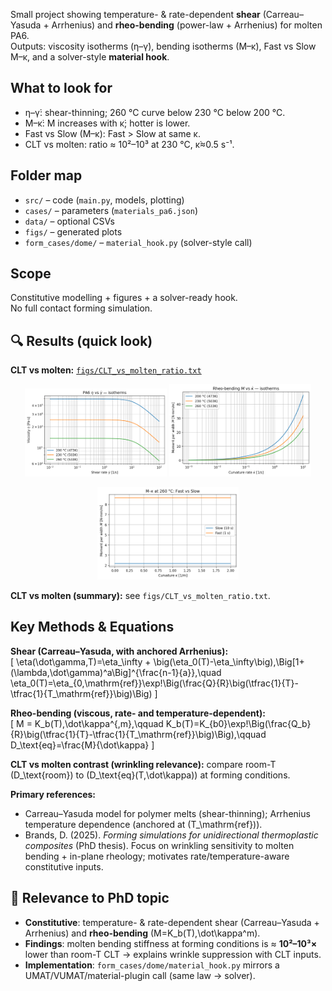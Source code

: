 
Small project showing temperature- & rate-dependent **shear** (Carreau–Yasuda + Arrhenius) and **rheo-bending** (power-law + Arrhenius) for molten PA6.  
Outputs: viscosity isotherms (η–γ̇), bending isotherms (M–κ̇), Fast vs Slow M–κ, and a solver-style **material hook**.

## What to look for
- η–γ̇: shear-thinning; 260 °C curve below 230 °C below 200 °C.  
- M–κ̇: M increases with κ̇; hotter is lower.  
- Fast vs Slow (M–κ): Fast > Slow at same κ.  
- CLT vs molten: ratio ≈ 10²–10³ at 230 °C, κ̇≈0.5 s⁻¹.

## Folder map
- `src/` – code (`main.py`, models, plotting)
- `cases/` – parameters (`materials_pa6.json`)
- `data/` – optional CSVs
- `figs/` – generated plots
- `form_cases/dome/` – `material_hook.py` (solver-style call)

## Scope
Constitutive modelling + figures + a solver-ready hook.  
No full contact forming simulation.

## 🔍 Results (quick look)

**CLT vs molten:** [`figs/CLT_vs_molten_ratio.txt`](figs/CLT_vs_molten_ratio.txt)

<p align="center">
  <img src="figs/eta_overlay_200_230_260C.png" alt="η–γ̇ overlay (200/230/260 °C)" width="45%">
  <img src="figs/bending_overlay_200_230_260C_Nmm.png" alt="M–κ̇ overlay (200/230/260 °C)" width="45%">
</p>
<p align="center">
  <img src="figs/M_kappa_Fast_vs_Slow_260C_Nmm.png" alt="M–κ Fast vs Slow (260 °C)" width="45%">
</p>

**CLT vs molten (summary):** see `figs/CLT_vs_molten_ratio.txt`.


## Key Methods & Equations

**Shear (Carreau–Yasuda, with anchored Arrhenius):**  
\[
\eta(\dot\gamma,T)=\eta_\infty + \big(\eta_0(T)-\eta_\infty\big)\,\Big[1+(\lambda\,\dot\gamma)^a\Big]^{\frac{n-1}{a}},\quad
\eta_0(T)=\eta_{0,\mathrm{ref}}\exp\!\Big(\frac{Q}{R}\big(\tfrac{1}{T}-\tfrac{1}{T_\mathrm{ref}}\big)\Big)
\]

**Rheo-bending (viscous, rate- and temperature-dependent):**  
\[
M = K_b(T)\,\dot\kappa^{\,m},\qquad
K_b(T)=K_{b0}\exp\!\Big(\frac{Q_b}{R}\big(\tfrac{1}{T}-\tfrac{1}{T_\mathrm{ref}}\big)\Big),\qquad
D_\text{eq}=\frac{M}{\dot\kappa}
\]

**CLT vs molten contrast (wrinkling relevance):** compare room-T \(D_\text{room}\) to \(D_\text{eq}(T,\dot\kappa)\) at forming conditions.

**Primary references:**  
- Carreau–Yasuda model for polymer melts (shear-thinning); Arrhenius temperature dependence (anchored at \(T_\mathrm{ref}\)).  
- Brands, D. (2025). *Forming simulations for unidirectional thermoplastic composites* (PhD thesis). Focus on wrinkling sensitivity to molten bending + in-plane rheology; motivates rate/temperature-aware constitutive inputs.

## 🎯 Relevance to PhD topic
- **Constitutive**: temperature- & rate-dependent shear (Carreau–Yasuda + Arrhenius) and **rheo-bending** \(M=K_b(T)\,\dot\kappa^m\).
- **Findings**: molten bending stiffness at forming conditions is ≈ **10²–10³×** lower than room-T CLT → explains wrinkle suppression with CLT inputs.
- **Implementation**: `form_cases/dome/material_hook.py` mirrors a UMAT/VUMAT/material-plugin call (same law → solver).
